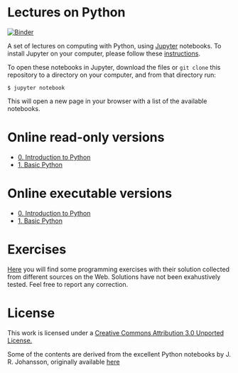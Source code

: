# Lectures on Python
[![Binder](https://mybinder.org/badge_logo.svg)](https://mybinder.org/v2/gh/tonellotto/PythonLectures/master)

A set of lectures on computing with Python, using [Jupyter](https://jupyter.org) notebooks. To install Jupyter on your computer, please follow these [instructions](http://jupyter.readthedocs.io/en/latest/install.html).

To open these notebooks in Jupyter, download the files or `git clone` this repository to a directory on your computer, and from that directory run:

```shell
$ jupyter notebook
```

This will open a new page in your browser with a list of the available notebooks.

# Online read-only versions

* [0. Introduction to Python](https://nbviewer.jupyter.org/github/tonellotto/PythonLectures/blob/master/0.%20Introduction%20to%20Python.ipynb)
* [1. Basic Python](https://nbviewer.jupyter.org/github/tonellotto/PythonLectures/blob/master/1.%20Basic%20Python.ipynb)

# Online executable versions

* [0. Introduction to Python](https://mybinder.org/v2/gh/tonellotto/PythonLectures/master?filepath=0.%20Introduction%20to%20Python.ipynb)
* [1. Basic Python](https://mybinder.org/v2/gh/tonellotto/PythonLectures/master?filepath=1.%20Basic%20Python.ipynb)

# Exercises

[Here](other_exercises.md) you will find some programming exercises with their solution collected from different sources on the Web.
Solutions have not been exahustively tested. Feel free to report any correction.

# License

This work is licensed under a [Creative Commons Attribution 3.0 Unported License.](http://creativecommons.org/licenses/by/3.0/)

Some of the contents are derived from the excellent Python notebooks by J. R. Johansson, originally available [here](https://github.com/jrjohansson/scientific-python-lectures)
